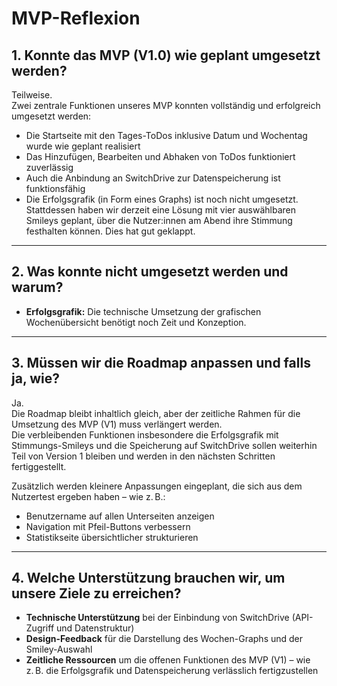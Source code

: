 # MVP-Reflexion

## 1. Konnte das MVP (V1.0) wie geplant umgesetzt werden?

Teilweise.  
Zwei zentrale Funktionen unseres MVP konnten vollständig und erfolgreich umgesetzt werden:

- Die Startseite mit den Tages-ToDos inklusive Datum und Wochentag wurde wie geplant realisiert
- Das Hinzufügen, Bearbeiten und Abhaken von ToDos funktioniert zuverlässig
- Auch die Anbindung an SwitchDrive zur Datenspeicherung ist funktionsfähig 
- Die Erfolgsgrafik (in Form eines Graphs) ist noch nicht umgesetzt. Stattdessen haben wir derzeit eine Lösung mit vier auswählbaren Smileys geplant, über die Nutzer:innen am Abend ihre Stimmung festhalten können. Dies hat gut geklappt.

---

## 2. Was konnte nicht umgesetzt werden und warum?

- **Erfolgsgrafik:** Die technische Umsetzung der grafischen Wochenübersicht benötigt noch Zeit und Konzeption.

---

## 3. Müssen wir die Roadmap anpassen und falls ja, wie?

Ja.  
Die Roadmap bleibt inhaltlich gleich, aber der zeitliche Rahmen für die Umsetzung des MVP (V1) muss verlängert werden.  
Die verbleibenden Funktionen insbesondere die Erfolgsgrafik mit Stimmungs-Smileys und die Speicherung auf SwitchDrive sollen weiterhin Teil von Version 1 bleiben und werden in den nächsten Schritten fertiggestellt.  

Zusätzlich werden kleinere Anpassungen eingeplant, die sich aus dem Nutzertest ergeben haben – wie z. B.:

- Benutzername auf allen Unterseiten anzeigen
- Navigation mit Pfeil-Buttons verbessern
- Statistikseite übersichtlicher strukturieren

---

## 4. Welche Unterstützung brauchen wir, um unsere Ziele zu erreichen?

- **Technische Unterstützung** bei der Einbindung von SwitchDrive (API-Zugriff und Datenstruktur)
- **Design-Feedback** für die Darstellung des Wochen-Graphs und der Smiley-Auswahl
- **Zeitliche Ressourcen** um die offenen Funktionen des MVP (V1) – wie z. B. die Erfolgsgrafik und Datenspeicherung verlässlich fertigzustellen
